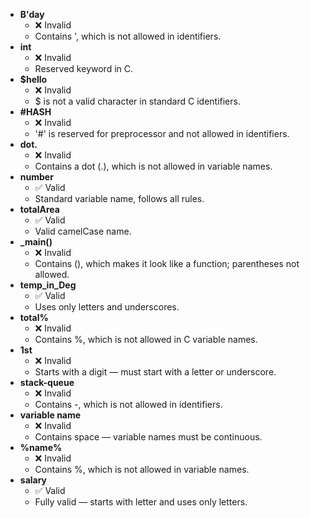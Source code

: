 - **B'day**
   - ❌ Invalid
   - Contains ', which is not allowed in identifiers.
- **int**
   - ❌ Invalid
   - Reserved keyword in C.
- **$hello**
   - ❌ Invalid
   - $ is not a valid character in standard C identifiers.
- **#HASH**
   - ❌ Invalid
   - '#' is reserved for preprocessor and not allowed in identifiers.
- **dot.**
   - ❌ Invalid
   - Contains a dot (.), which is not allowed in variable names.
- **number**
   - ✅ Valid
   - Standard variable name, follows all rules.
- **totalArea**
   - ✅ Valid
   - Valid camelCase name.
- **_main()**
   - ❌ Invalid
   - Contains (), which makes it look like a function; parentheses not allowed.
- **temp_in_Deg**
   - ✅ Valid
   - Uses only letters and underscores.
- **total%**
   - ❌ Invalid
   - Contains %, which is not allowed in C variable names.
- **1st**
   - ❌ Invalid
   - Starts with a digit — must start with a letter or underscore.
- **stack-queue**
   - ❌ Invalid
   - Contains -, which is not allowed in identifiers.
- **variable name**
   - ❌ Invalid
   - Contains space — variable names must be continuous.
- **%name%**
   - ❌ Invalid
   - Contains %, which is not allowed in variable names.
- **salary**
   - ✅ Valid
   - Fully valid — starts with letter and uses only letters.

